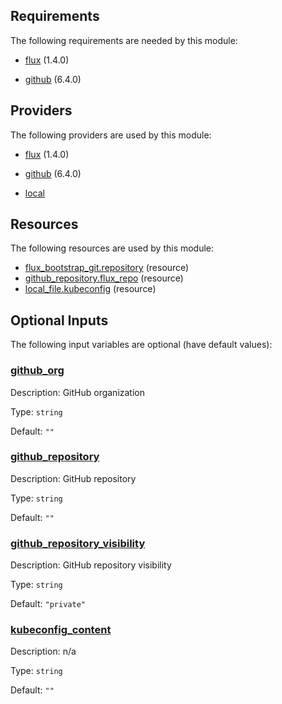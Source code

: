 <!-- BEGIN_TF_DOCS -->
## Requirements

The following requirements are needed by this module:

- <a name="requirement_flux"></a> [flux](#requirement\_flux) (1.4.0)

- <a name="requirement_github"></a> [github](#requirement\_github) (6.4.0)

## Providers

The following providers are used by this module:

- <a name="provider_flux"></a> [flux](#provider\_flux) (1.4.0)

- <a name="provider_github"></a> [github](#provider\_github) (6.4.0)

- <a name="provider_local"></a> [local](#provider\_local)

## Resources

The following resources are used by this module:

- [flux_bootstrap_git.repository](https://registry.terraform.io/providers/fluxcd/flux/1.4.0/docs/resources/bootstrap_git) (resource)
- [github_repository.flux_repo](https://registry.terraform.io/providers/integrations/github/6.4.0/docs/resources/repository) (resource)
- [local_file.kubeconfig](https://registry.terraform.io/providers/hashicorp/local/latest/docs/resources/file) (resource)

## Optional Inputs

The following input variables are optional (have default values):

### <a name="input_github_org"></a> [github\_org](#input\_github\_org)

Description: GitHub organization

Type: `string`

Default: `""`

### <a name="input_github_repository"></a> [github\_repository](#input\_github\_repository)

Description: GitHub repository

Type: `string`

Default: `""`

### <a name="input_github_repository_visibility"></a> [github\_repository\_visibility](#input\_github\_repository\_visibility)

Description: GitHub repository visibility

Type: `string`

Default: `"private"`

### <a name="input_kubeconfig_content"></a> [kubeconfig\_content](#input\_kubeconfig\_content)

Description: n/a

Type: `string`

Default: `""`
<!-- END_TF_DOCS -->